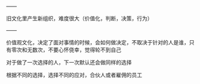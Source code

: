 ——

旧文化里产生新组织，难度很大（价值化，判断，决策，行为）

——

价值观文化，决定了面对事情的时候，会如何做决定，不取决于针对的人是谁，只有零次和无数次，不要心怀侥幸，觉得轮不到自己

对于做了一次选择的人，下一次默认还会做同样的选择

根据不同的选择，选择不同的应对，合伙人或者雇佣的员工